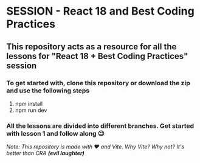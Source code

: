 # SESSION - React 18 and Best Coding Practices
## This repository acts as a resource for all the lessons for "React 18 + Best Coding Practices" session

### To get started with, clone this repository or download the zip and use the following steps
1. npm install
2. npm run dev

### All the lessons are divided into different branches. Get started with lesson 1 and follow along 😉

_Note: This repository is made with ❤️ and Vite.
Why Vite? Why not? It's better than CRA **(evil laughter)**_ 
